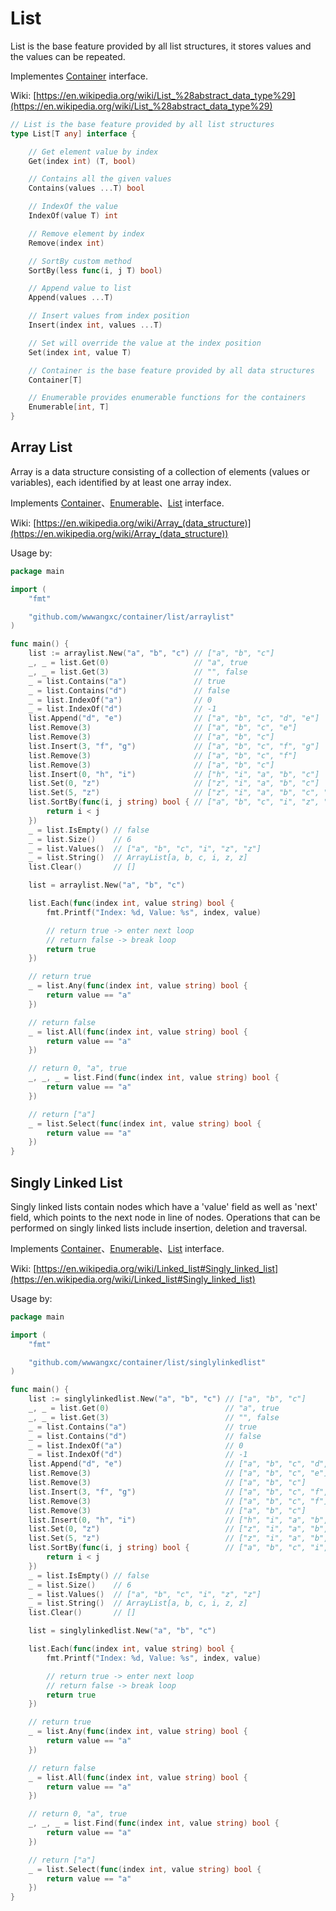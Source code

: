 # List

List is the base feature provided by all list structures, it stores values and the values can be repeated.

Implementes [Container](../README.md#container) interface.

Wiki: [https://en.wikipedia.org/wiki/List_%28abstract_data_type%29](https://en.wikipedia.org/wiki/List_%28abstract_data_type%29)

```go
// List is the base feature provided by all list structures
type List[T any] interface {

	// Get element value by index
	Get(index int) (T, bool)

	// Contains all the given values
	Contains(values ...T) bool

	// IndexOf the value
	IndexOf(value T) int

	// Remove element by index
	Remove(index int)

	// SortBy custom method
	SortBy(less func(i, j T) bool)

	// Append value to list
	Append(values ...T)

	// Insert values from index position
	Insert(index int, values ...T)

	// Set will override the value at the index position
	Set(index int, value T)

	// Container is the base feature provided by all data structures
	Container[T]

	// Enumerable provides enumerable functions for the containers
	Enumerable[int, T]
}

```

## Array List

Array is a data structure consisting of a collection of elements (values or variables), each identified by at least one array index.

Implements [Container](../README.md#container)、[Enumerable](../README.md#enumerable)、[List](#list) interface.

Wiki: [https://en.wikipedia.org/wiki/Array_(data_structure)](https://en.wikipedia.org/wiki/Array_(data_structure))

Usage by:

```go
package main

import (
	"fmt"

	"github.com/wwwangxc/container/list/arraylist"
)

func main() {
	list := arraylist.New("a", "b", "c") // ["a", "b", "c"]
	_, _ = list.Get(0)                   // "a", true
	_, _ = list.Get(3)                   // "", false
	_ = list.Contains("a")               // true
	_ = list.Contains("d")               // false
	_ = list.IndexOf("a")                // 0
	_ = list.IndexOf("d")                // -1
	list.Append("d", "e")                // ["a", "b", "c", "d", "e"]
	list.Remove(3)                       // ["a", "b", "c", "e"]
	list.Remove(3)                       // ["a", "b", "c"]
	list.Insert(3, "f", "g")             // ["a", "b", "c", "f", "g"]
	list.Remove(3)                       // ["a", "b", "c", "f"]
	list.Remove(3)                       // ["a", "b", "c"]
	list.Insert(0, "h", "i")             // ["h", "i", "a", "b", "c"]
	list.Set(0, "z")                     // ["z", "i", "a", "b", "c"]
	list.Set(5, "z")                     // ["z", "i", "a", "b", "c", "z"]
	list.SortBy(func(i, j string) bool { // ["a", "b", "c", "i", "z", "z"]
		return i < j
	})
	_ = list.IsEmpty() // false
	_ = list.Size()    // 6
	_ = list.Values()  // ["a", "b", "c", "i", "z", "z"]
	_ = list.String()  // ArrayList[a, b, c, i, z, z]
	list.Clear()       // []

	list = arraylist.New("a", "b", "c")

	list.Each(func(index int, value string) bool {
		fmt.Printf("Index: %d, Value: %s", index, value)

		// return true -> enter next loop
		// return false -> break loop
		return true
	})

	// return true
	_ = list.Any(func(index int, value string) bool {
		return value == "a"
	})

	// return false
	_ = list.All(func(index int, value string) bool {
		return value == "a"
	})

	// return 0, "a", true
	_, _, _ = list.Find(func(index int, value string) bool {
		return value == "a"
	})

	// return ["a"]
	_ = list.Select(func(index int, value string) bool {
		return value == "a"
	})
}
```

## Singly Linked List

Singly linked lists contain nodes which have a 'value' field as well as 'next' field, which points to the next node in line of nodes.
Operations that can be performed on singly linked lists include insertion, deletion and traversal.

Implements [Container](../README.md#container)、[Enumerable](../README.md#enumerable)、[List](#list) interface.

Wiki: [https://en.wikipedia.org/wiki/Linked_list#Singly_linked_list](https://en.wikipedia.org/wiki/Linked_list#Singly_linked_list)

Usage by:

```go
package main

import (
	"fmt"

	"github.com/wwwangxc/container/list/singlylinkedlist"
)

func main() {
	list := singlylinkedlist.New("a", "b", "c") // ["a", "b", "c"]
	_, _ = list.Get(0)                          // "a", true
	_, _ = list.Get(3)                          // "", false
	_ = list.Contains("a")                      // true
	_ = list.Contains("d")                      // false
	_ = list.IndexOf("a")                       // 0
	_ = list.IndexOf("d")                       // -1
	list.Append("d", "e")                       // ["a", "b", "c", "d", "e"]
	list.Remove(3)                              // ["a", "b", "c", "e"]
	list.Remove(3)                              // ["a", "b", "c"]
	list.Insert(3, "f", "g")                    // ["a", "b", "c", "f", "g"]
	list.Remove(3)                              // ["a", "b", "c", "f"]
	list.Remove(3)                              // ["a", "b", "c"]
	list.Insert(0, "h", "i")                    // ["h", "i", "a", "b", "c"]
	list.Set(0, "z")                            // ["z", "i", "a", "b", "c"]
	list.Set(5, "z")                            // ["z", "i", "a", "b", "c", "z"]
	list.SortBy(func(i, j string) bool {        // ["a", "b", "c", "i", "z", "z"]
		return i < j
	})
	_ = list.IsEmpty() // false
	_ = list.Size()    // 6
	_ = list.Values()  // ["a", "b", "c", "i", "z", "z"]
	_ = list.String()  // ArrayList[a, b, c, i, z, z]
	list.Clear()       // []

	list = singlylinkedlist.New("a", "b", "c")

	list.Each(func(index int, value string) bool {
		fmt.Printf("Index: %d, Value: %s", index, value)

		// return true -> enter next loop
		// return false -> break loop
		return true
	})

	// return true
	_ = list.Any(func(index int, value string) bool {
		return value == "a"
	})

	// return false
	_ = list.All(func(index int, value string) bool {
		return value == "a"
	})

	// return 0, "a", true
	_, _, _ = list.Find(func(index int, value string) bool {
		return value == "a"
	})

	// return ["a"]
	_ = list.Select(func(index int, value string) bool {
		return value == "a"
	})
}
```
